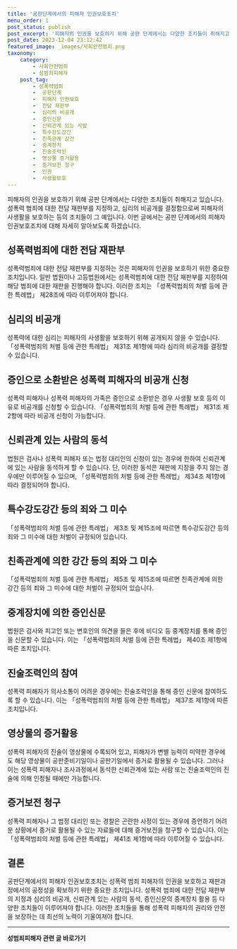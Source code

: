```yaml
---
title: '공판단계에서의 피해자 인권보호조치'
menu_order: 1
post_status: publish
post_excerpt: '피해자의 인권을 보호하기 위해 공판 단계에서는 다양한 조치들이 취해지고 있습니다. 성폭력 범죄에 대한 전담 재판부를 지정하고, 심리의 비공개를 결정함으로써 피해자의 사생활을 보호하는 등의 조치들이 그 예입니다. 이번 글에서는 공판 단계에서의 피해자 인권보호조치에 대해 자세히 알아보도록 하겠습니다.'
post_date: 2023-12-04 23:12:42
featured_image: _images/사회안전범죄.png
taxonomy:
    category:
        - 사회안전범죄
        - 성범죄피해자
    post_tag:
        - 성폭력범죄
        -  공판단계
        -  피해자 인권보호
        -  전담 재판부
        -  심리의 비공개
        -  증인신문
        -  신뢰관계 있는 사람
        -  특수강도강간
        -  친족관계 강간
        -  중계장치
        -  진술조력인
        -  영상물 증거활용
        -  증거보전 청구
        -  인권
        -  사생활보호
---
```



피해자의 인권을 보호하기 위해 공판 단계에서는 다양한 조치들이 취해지고 있습니다. 성폭력 범죄에 대한 전담 재판부를 지정하고, 심리의 비공개를 결정함으로써 피해자의 사생활을 보호하는 등의 조치들이 그 예입니다. 이번 글에서는 공판 단계에서의 피해자 인권보호조치에 대해 자세히 알아보도록 하겠습니다.

## 성폭력범죄에 대한 전담 재판부

성폭력범죄에 대한 전담 재판부를 지정하는 것은 피해자의 인권을 보호하기 위한 중요한 조치입니다. 일반 법원이나 고등법원에서는 성폭력범죄에 대한 전담 재판부를 지정하여 해당 범죄에 대한 재판을 진행해야 합니다. 이러한 조치는 「성폭력범죄의 처벌 등에 관한 특례법」 제28조에 따라 이루어져야 합니다.

## 심리의 비공개

성폭력에 대한 심리는 피해자의 사생활을 보호하기 위해 공개되지 않을 수 있습니다. 「성폭력범죄의 처벌 등에 관한 특례법」 제31조 제1항에 따라 심리의 비공개를 결정할 수 있습니다.

## 증인으로 소환받은 성폭력 피해자의 비공개 신청

성폭력 피해자나 성폭력 피해자의 가족은 증인으로 소환받은 경우 사생활 보호 등의 이유로 비공개를 신청할 수 있습니다. 「성폭력범죄의 처벌 등에 관한 특례법」 제31조 제2항에 따라 비공개 신청이 가능합니다.

## 신뢰관계 있는 사람의 동석

법원은 검사나 성폭력 피해자 또는 법정 대리인의 신청이 있는 경우에 한하여 신뢰관계에 있는 사람을 동석하게 할 수 있습니다. 단, 이러한 동석은 재판에 지장을 주지 않는 경우에만 이루어질 수 있으며, 「성폭력범죄의 처벌 등에 관한 특례법」 제34조 제1항에 따라 결정되어야 합니다.

## 특수강도강간 등의 죄와 그 미수

「성폭력범죄의 처벌 등에 관한 특례법」 제3조 및 제15조에 따르면 특수강도강간 등의 죄와 그 미수에 대한 처벌이 규정되어 있습니다.

## 친족관계에 의한 강간 등의 죄와 그 미수

「성폭력범죄의 처벌 등에 관한 특례법」 제5조 및 제15조에 따르면 친족관계에 의한 강간 등의 죄와 그 미수에 대한 처벌이 규정되어 있습니다.

## 중계장치에 의한 증인신문

법원은 검사와 피고인 또는 변호인의 의견을 들은 후에 비디오 등 중계장치를 통해 증인을 신문할 수 있습니다. 이는 「성폭력범죄의 처벌 등에 관한 특례법」 제40조 제1항에 따른 조치입니다.

## 진술조력인의 참여

성폭력 피해자가 의사소통이 어려운 경우에는 진술조력인을 통해 증인 신문에 참여하도록 할 수 있습니다. 이는 「성폭력범죄의 처벌 등에 관한 특례법」 제37조 제1항에 따른 조치입니다.

## 영상물의 증거활용

성폭력 피해자의 진술이 영상물에 수록되어 있고, 피해자가 변별 능력이 미약한 경우에도 해당 영상물이 공판준비기일이나 공판기일에서 증거로 활용될 수 있습니다. 그러나 이는 성폭력 피해자나 조사과정에서 동석한 신뢰관계에 있는 사람 또는 진술조력인의 진술에 의해 인정될 때에만 가능합니다.

## 증거보전 청구

성폭력 피해자나 그 법정 대리인 또는 경찰은 곤란한 사정이 있는 경우에 증언하기 어려운 상황에서 증거로 활용될 수 있는 자료들에 대해 증거보전을 청구할 수 있습니다. 이는 「성폭력범죄의 처벌 등에 관한 특례법」 제41조 제1항에 따라 이루어질 수 있습니다.

## 결론

공판단계에서의 피해자 인권보호조치는 성폭력 범죄 피해자의 인권을 보호하고 재판과정에서의 공정성을 확보하기 위한 중요한 조치입니다. 성폭력 범죄에 대한 전담 재판부의 지정과 심리의 비공개, 신뢰관계 있는 사람의 동석, 증인신문의 중계장치 활용 등 다양한 조치들이 이루어져야 합니다. 이러한 조치들을 통해 성폭력 피해자의 권리와 안전을 보장하는 데 최선의 노력이 기울여져야 합니다.
<!-- wp:separator -->
<hr class="wp-block-separator has-alpha-channel-opacity"/>
<!-- /wp:separator -->

<!-- wp:group {"backgroundColor":"base","layout":{"type":"constrained"}} -->
<div class="wp-block-group has-base-background-color has-background"><!-- wp:paragraph {"align":"center","fontSize":"medium"} -->
<p class="has-text-align-center has-large-font-size"><strong>성범죄피해자 관련 글 바로가기</strong></p>
<!-- /wp:paragraph -->


<!-- wp:latest-posts
{"categories":[{"id":30925,"count":19,"description":"","link":"https://uknowlaw.com/category/%ec%84%b1%eb%b2%94%ec%a3%84%ed%94%bc%ed%95%b4%ec%9e%90/","name":"성범죄피해자","slug":"성범죄피해자","taxonomy":"category","parent":0,"meta":[],"_links":{"self":[{"href":"https://uknowlaw.com/wp-json/wp/v2/categories/30925"}],"collection":[{"href":"https://uknowlaw.com/wp-json/wp/v2/categories"}],"about":[{"href":"https://uknowlaw.com/wp-json/wp/v2/taxonomies/category"}],"wp:post_type":[{"href":"https://uknowlaw.com/wp-json/wp/v2/posts?categories=30925"}],"curies":[{"name":"wp","href":"https://api.w.org/{rel}","templated":true}]}}],"postsToShow":100,"excerptLength":28,"postLayout":"grid","columns":2,"featuredImageAlign":"left","featuredImageSizeSlug":"large","fontSize":"small"} /--></div>
<!-- /wp:group -->